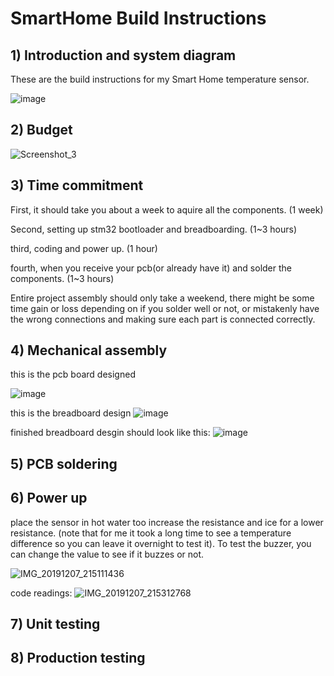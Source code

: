 # SmartHome Build Instructions

## 1) Introduction and system diagram

These are the build instructions for my Smart Home temperature sensor.

![image](https://user-images.githubusercontent.com/54862231/70490061-65fd3e00-1acb-11ea-9887-3e3e3a16a493.png)

## 2) Budget

![Screenshot_3](https://user-images.githubusercontent.com/54862231/67780749-eba5bc80-fa3c-11e9-9051-c0d799068fd1.png)

## 3) Time commitment

First, it should take you about a week to aquire all the components. (1 week)

Second, setting up stm32 bootloader and breadboarding. (1~3 hours)

third, coding and power up. (1 hour)

fourth, when you receive your pcb(or already have it) and solder the components. (1~3 hours)

Entire project assembly should only take a weekend, there might be some time gain or loss depending on if you solder well or not, or mistakenly have the wrong connections and making sure each part is connected correctly.

## 4) Mechanical assembly

this is the pcb board designed

![image](https://user-images.githubusercontent.com/54862231/70086254-fb866280-15df-11ea-9747-9ca9253ebba7.png)

this is the breadboard design
![image](https://user-images.githubusercontent.com/54862231/70086292-12c55000-15e0-11ea-85b6-22c55b001d99.png)

finished breadboard desgin should look like this:
![image](https://user-images.githubusercontent.com/54862231/70077583-0edd0200-15cf-11ea-9273-255e69d3c73c.png)

## 5) PCB soldering

## 6) Power up

place the sensor in hot water too increase the resistance and ice for a lower resistance. (note that for me it took a long time to see a temperature difference so you can leave it overnight to test it). To test the buzzer, you can change the value to see if it buzzes or not.

![IMG_20191207_215111436](https://user-images.githubusercontent.com/54862231/70383582-26edb200-193e-11ea-8a1f-a55b292656c7.jpg)

code readings:
![IMG_20191207_215312768](https://user-images.githubusercontent.com/54862231/70383545-b050b480-193d-11ea-9e81-566d23c7aded.jpg)

## 7) Unit testing

## 8) Production testing
